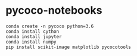 # pycoco-notebooks

```
conda create -n pycoco python=3.6
conda install cython
conda install jupyter
conda install numpy
pip install scikit-image matplotlib pycocotools
```
